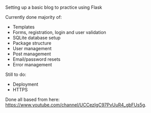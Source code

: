 Setting up a basic blog to practice using Flask

Currently done majority of:
- Templates
- Forms, registration, login and user validation
- SQLite database setup
- Package structure
- User management
- Post management
- Email/password resets
- Error management

Still to do:
- Deployment
- HTTPS


Done all based from here: https://www.youtube.com/channel/UCCezIgC97PvUuR4_gbFUs5g.
